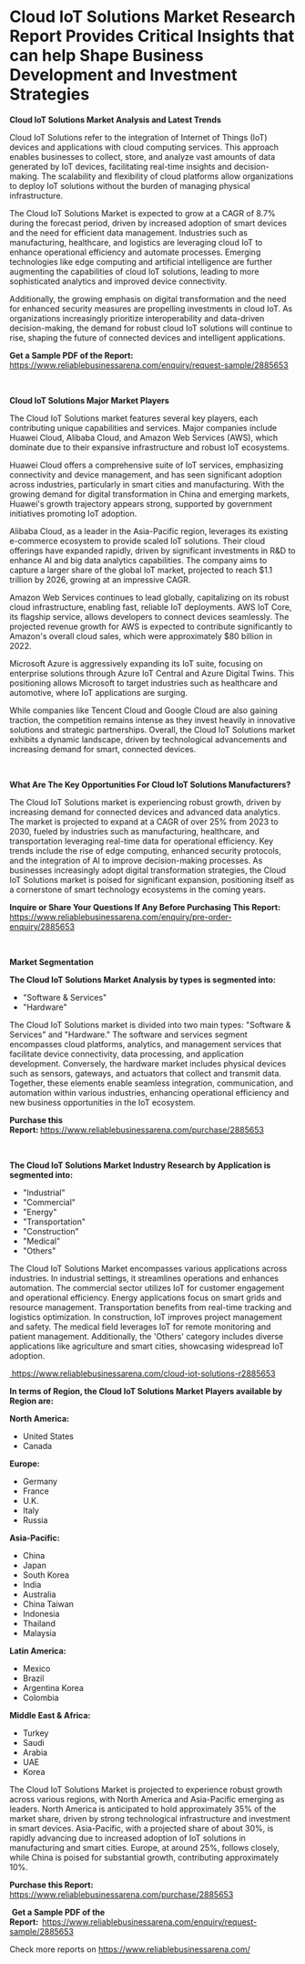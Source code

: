 <p><h1>Cloud IoT Solutions Market Research Report Provides Critical Insights that can help Shape Business Development and Investment Strategies</h1></p><p><strong>Cloud IoT Solutions Market Analysis and Latest Trends</strong></p>
<p><p>Cloud IoT Solutions refer to the integration of Internet of Things (IoT) devices and applications with cloud computing services. This approach enables businesses to collect, store, and analyze vast amounts of data generated by IoT devices, facilitating real-time insights and decision-making. The scalability and flexibility of cloud platforms allow organizations to deploy IoT solutions without the burden of managing physical infrastructure.</p><p>The Cloud IoT Solutions Market is expected to grow at a CAGR of 8.7% during the forecast period, driven by increased adoption of smart devices and the need for efficient data management. Industries such as manufacturing, healthcare, and logistics are leveraging cloud IoT to enhance operational efficiency and automate processes. Emerging technologies like edge computing and artificial intelligence are further augmenting the capabilities of cloud IoT solutions, leading to more sophisticated analytics and improved device connectivity.</p><p>Additionally, the growing emphasis on digital transformation and the need for enhanced security measures are propelling investments in cloud IoT. As organizations increasingly prioritize interoperability and data-driven decision-making, the demand for robust cloud IoT solutions will continue to rise, shaping the future of connected devices and intelligent applications.</p></p>
<p><strong>Get a Sample PDF of the Report:&nbsp;</strong> <a href="https://www.reliablebusinessarena.com/enquiry/request-sample/2885653?utm_campaign=2383&utm_medium=2&utm_source=Github&utm_content=ia&utm_term=13032025&utm_id=cloud-iot-solutions">https://www.reliablebusinessarena.com/enquiry/request-sample/2885653</a></p>
<p>&nbsp;</p>
<p><strong>Cloud IoT Solutions Major Market Players</strong></p>
<p><p>The Cloud IoT Solutions market features several key players, each contributing unique capabilities and services. Major companies include Huawei Cloud, Alibaba Cloud, and Amazon Web Services (AWS), which dominate due to their expansive infrastructure and robust IoT ecosystems.</p><p>Huawei Cloud offers a comprehensive suite of IoT services, emphasizing connectivity and device management, and has seen significant adoption across industries, particularly in smart cities and manufacturing. With the growing demand for digital transformation in China and emerging markets, Huawei's growth trajectory appears strong, supported by government initiatives promoting IoT adoption.</p><p>Alibaba Cloud, as a leader in the Asia-Pacific region, leverages its existing e-commerce ecosystem to provide scaled IoT solutions. Their cloud offerings have expanded rapidly, driven by significant investments in R&D to enhance AI and big data analytics capabilities. The company aims to capture a larger share of the global IoT market, projected to reach $1.1 trillion by 2026, growing at an impressive CAGR.</p><p>Amazon Web Services continues to lead globally, capitalizing on its robust cloud infrastructure, enabling fast, reliable IoT deployments. AWS IoT Core, its flagship service, allows developers to connect devices seamlessly. The projected revenue growth for AWS is expected to contribute significantly to Amazon's overall cloud sales, which were approximately $80 billion in 2022.</p><p>Microsoft Azure is aggressively expanding its IoT suite, focusing on enterprise solutions through Azure IoT Central and Azure Digital Twins. This positioning allows Microsoft to target industries such as healthcare and automotive, where IoT applications are surging.</p><p>While companies like Tencent Cloud and Google Cloud are also gaining traction, the competition remains intense as they invest heavily in innovative solutions and strategic partnerships. Overall, the Cloud IoT Solutions market exhibits a dynamic landscape, driven by technological advancements and increasing demand for smart, connected devices.</p></p>
<p>&nbsp;</p>
<p><strong>What Are The Key Opportunities For Cloud IoT Solutions Manufacturers?</strong></p>
<p><p>The Cloud IoT Solutions market is experiencing robust growth, driven by increasing demand for connected devices and advanced data analytics. The market is projected to expand at a CAGR of over 25% from 2023 to 2030, fueled by industries such as manufacturing, healthcare, and transportation leveraging real-time data for operational efficiency. Key trends include the rise of edge computing, enhanced security protocols, and the integration of AI to improve decision-making processes. As businesses increasingly adopt digital transformation strategies, the Cloud IoT Solutions market is poised for significant expansion, positioning itself as a cornerstone of smart technology ecosystems in the coming years.</p></p>
<p><strong>Inquire or Share Your Questions If Any Before Purchasing This Report:</strong> <a href="https://www.reliablebusinessarena.com/enquiry/pre-order-enquiry/2885653?utm_campaign=2383&utm_medium=2&utm_source=Github&utm_content=ia&utm_term=13032025&utm_id=cloud-iot-solutions">https://www.reliablebusinessarena.com/enquiry/pre-order-enquiry/2885653</a></p>
<p>&nbsp;</p>
<p><strong>Market Segmentation</strong></p>
<p><strong>The Cloud IoT Solutions Market Analysis by types is segmented into:</strong></p>
<p><ul><li>"Software & Services"</li><li>"Hardware"</li></ul></p>
<p><p>The Cloud IoT Solutions market is divided into two main types: "Software & Services" and "Hardware." The software and services segment encompasses cloud platforms, analytics, and management services that facilitate device connectivity, data processing, and application development. Conversely, the hardware market includes physical devices such as sensors, gateways, and actuators that collect and transmit data. Together, these elements enable seamless integration, communication, and automation within various industries, enhancing operational efficiency and new business opportunities in the IoT ecosystem.</p></p>
<p><strong>Purchase this Report:&nbsp;</strong><a href="https://www.reliablebusinessarena.com/purchase/2885653?utm_campaign=2383&utm_medium=2&utm_source=Github&utm_content=ia&utm_term=13032025&utm_id=cloud-iot-solutions">https://www.reliablebusinessarena.com/purchase/2885653</a></p>
<p>&nbsp;</p>
<p><strong>The Cloud IoT Solutions Market Industry Research by Application is segmented into:</strong></p>
<p><ul><li>"Industrial"</li><li>"Commercial"</li><li>"Energy"</li><li>"Transportation"</li><li>"Construction"</li><li>"Medical"</li><li>"Others"</li></ul></p>
<p><p>The Cloud IoT Solutions Market encompasses various applications across industries. In industrial settings, it streamlines operations and enhances automation. The commercial sector utilizes IoT for customer engagement and operational efficiency. Energy applications focus on smart grids and resource management. Transportation benefits from real-time tracking and logistics optimization. In construction, IoT improves project management and safety. The medical field leverages IoT for remote monitoring and patient management. Additionally, the 'Others' category includes diverse applications like agriculture and smart cities, showcasing widespread IoT adoption.</p></p>
<p><a href="https://www.reliablebusinessarena.com/cloud-iot-solutions-r2885653?utm_campaign=2383&utm_medium=2&utm_source=Github&utm_content=ia&utm_term=13032025&utm_id=cloud-iot-solutions">&nbsp;https://www.reliablebusinessarena.com/cloud-iot-solutions-r2885653</a></p>
<p><strong>In terms of Region, the Cloud IoT Solutions Market Players available by Region are:</strong></p>
<p>
    <p> <strong> North America: </strong>
        <ul>
            <li>United States</li>
            <li>Canada</li>
        </ul>
        </p> 
    <p> <strong> Europe: </strong>
        <ul>
            <li>Germany</li>
            <li>France</li>
            <li>U.K.</li>
            <li>Italy</li>
            <li>Russia</li>
        </ul>
        </p> 
    <p> <strong> Asia-Pacific: </strong>
        <ul>
            <li>China</li>
            <li>Japan</li>
            <li>South Korea</li>
            <li>India</li>
            <li>Australia</li>
            <li>China Taiwan</li>
            <li>Indonesia</li>
            <li>Thailand</li>
            <li>Malaysia</li>
        </ul>
        </p> 
    <p> <strong> Latin America: </strong>
        <ul>
            <li>Mexico</li>
            <li>Brazil</li>
            <li>Argentina Korea</li>
            <li>Colombia</li>
        </ul>
        </p> 
    <p> <strong> Middle East & Africa: </strong>
        <ul>
            <li>Turkey</li>
            <li>Saudi</li>
            <li>Arabia</li>
            <li>UAE</li>
            <li>Korea</li>
        </ul>
    </p>
    </p>
<p><p>The Cloud IoT Solutions Market is projected to experience robust growth across various regions, with North America and Asia-Pacific emerging as leaders. North America is anticipated to hold approximately 35% of the market share, driven by strong technological infrastructure and investment in smart devices. Asia-Pacific, with a projected share of about 30%, is rapidly advancing due to increased adoption of IoT solutions in manufacturing and smart cities. Europe, at around 25%, follows closely, while China is poised for substantial growth, contributing approximately 10%.</p></p>
<p><strong>Purchase this Report: </strong><a href="https://www.reliablebusinessarena.com/purchase/2885653?utm_campaign=2383&utm_medium=2&utm_source=Github&utm_content=ia&utm_term=13032025&utm_id=cloud-iot-solutions">https://www.reliablebusinessarena.com/purchase/2885653</a></p>
<p>&nbsp;<strong>Get a Sample PDF of the Report:&nbsp;&nbsp;</strong><a href="https://www.reliablebusinessarena.com/enquiry/request-sample/2885653?utm_campaign=2383&utm_medium=2&utm_source=Github&utm_content=ia&utm_term=13032025&utm_id=cloud-iot-solutions">https://www.reliablebusinessarena.com/enquiry/request-sample/2885653</a></p>
<p><strong></strong></p>
<p>Check more reports on <a href="https://www.reliablebusinessarena.com/?utm_campaign=2383&utm_medium=2&utm_source=Github&utm_content=ia&utm_term=13032025&utm_id=cloud-iot-solutions">https://www.reliablebusinessarena.com/</a></p>
